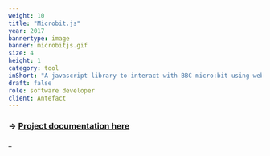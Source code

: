```yaml
---
weight: 10
title: "Microbit.js"
year: 2017
bannertype: image
banner: microbitjs.gif
size: 4
height: 1
category: tool
inShort: "A javascript library to interact with BBC micro:bit using web bluetooth API. A super straightforward way to interact with the cute BBC Microbit board using only a bit of javascript code."
draft: false
role: software developer
client: Antefact
---
```

### -> [Project documentation here](https://antefact.github.io/microBit.js/)


_